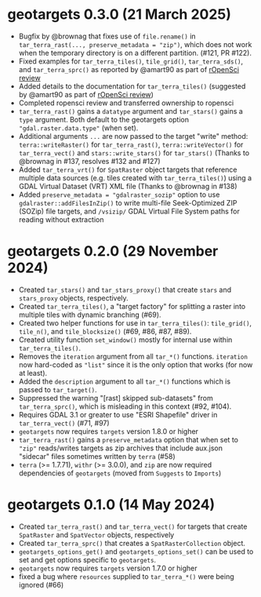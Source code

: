 # geotargets 0.3.0 (21 March 2025)
* Bugfix by @brownag that fixes use of `file.rename()` in `tar_terra_rast(..., preserve_metadata = "zip")`, which does not work when the temporary directory is on a different partition. (#121, PR #122).
* Fixed examples for `tar_terra_tiles()`, `tile_grid()`, `tar_terra_sds()`, and `tar_terra_sprc()` as reported by @amart90 as part of [rOpenSci review](https://github.com/ropensci/software-review/issues/675)
* Added details to the documentation for `tar_terra_tiles()` (suggested by @amart90 as part of [rOpenSci review](https://github.com/ropensci/software-review/issues/675))
* Completed ropensci review and transferred ownership to ropensci
* `tar_terra_rast()` gains a `datatype` argument and `tar_stars()` gains a `type` argument. Both default to the geotargets option `"gdal.raster.data.type"` (when set).
* Additional arguments `...` are now passed to the target "write" method: `terra::writeRaster()` for `tar_terra_rast()`, `terra::writeVector()` for `tar_terra_vect()` and `stars::write_stars()` for `tar_stars()` (Thanks to @brownag in #137, resolves #132 and #127)
* Added `tar_terra_vrt()` for `SpatRaster` object targets that reference multiple data sources (e.g. tiles created with `tar_terra_tiles()`) using a GDAL Virtual Dataset (VRT) XML file (Thanks to @brownag in #138)
* Added `preserve_metadata = "gdalraster_sozip"` option to use `gdalraster::addFilesInZip()` to write multi-file Seek-Optimized ZIP (SOZip) file targets, and `/vsizip/` GDAL Virtual File System paths for reading without extraction


# geotargets 0.2.0 (29 November 2024)

* Created `tar_stars()` and `tar_stars_proxy()` that create `stars` and `stars_proxy` objects, respectively.
* Created `tar_terra_tiles()`, a "target factory" for splitting a raster into multiple tiles with dynamic branching (#69).
* Created two helper functions for use in `tar_terra_tiles()`: `tile_grid()`, `tile_n()`, and `tile_blocksize()` (#69, #86, #87, #89).
* Created utility function `set_window()` mostly for internal use within `tar_terra_tiles()`.
* Removes the `iteration` argument from all `tar_*()` functions.  `iteration` now hard-coded as `"list"` since it is the only option that works (for now at least).
* Added the `description` argument to all `tar_*()` functions which is passed to `tar_target()`.
* Suppressed the warning "[rast] skipped sub-datasets" from `tar_terra_sprc()`, which is misleading in this context (#92, #104).
* Requires GDAL 3.1 or greater to use "ESRI Shapefile" driver in `tar_terra_vect()` (#71, #97)
* `geotargets` now requires `targets` version 1.8.0 or higher
* `tar_terra_rast()` gains a `preserve_metadata` option that when set to `"zip"` reads/writes targets as zip archives that include aux.json "sidecar" files sometimes written by `terra` (#58)
* `terra` (>= 1.7.71), `withr` (>= 3.0.0), and `zip` are now required dependencies of `geotargets` (moved from `Suggests` to `Imports`)

# geotargets 0.1.0 (14 May 2024)

* Created `tar_terra_rast()` and `tar_terra_vect()` for targets that create `SpatRaster` and `SpatVector` objects, respectively
* Created `tar_terra_sprc()` that creates a `SpatRasterCollection` object.
* `geotargets_options_get()` and `geotargets_options_set()` can be used to set and get options specific to `geotargets`.
* `geotargets` now requires `targets` version 1.7.0 or higher
* fixed a bug where `resources` supplied to `tar_terra_*()` were being ignored (#66)
